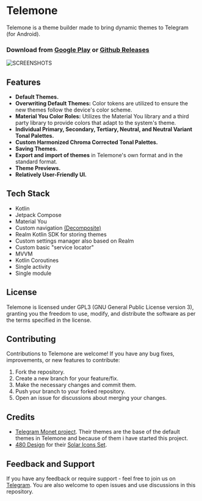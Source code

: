 # Telemone

Telemone is a theme builder made to bring dynamic themes to Telegram (for Android).

### Download from [Google Play](https://play.google.com/store/apps/details?id=com.number869.telemone&hl=en "Google Play") or [Github Releases](https://github.com/nxoim/Telemone/releases "Github Releases")

![SCREENSHOTS](https://github.com/nxoim/Telemone/assets/52751853/17412115-639f-4ae3-b1fd-3cca0fb97201)

## Features
- **Default Themes.**
- **Overwriting Default Themes:** Color tokens are utilized to ensure the new themes follow the device's color scheme.
- **Material You Color Roles:** Utilizes the Material You library and a third party library to provide colors that adapt to the system's theme.
- **Individual Primary, Secondary, Tertiary, Neutral, and Neutral Variant Tonal Palettes.**
- **Custom Harmonized Chroma Corrected Tonal Palettes.**
- **Saving Themes.**
- **Export and import of themes** in Telemone's own format and in the standard format.
- **Theme Previews.**
- **Relatively User-Friendly UI.**

## Tech Stack
- Kotlin
- Jetpack Compose
- Material You
- Custom navigation [(Decomposite)](https://github.com/nxoim/decomposite)
- Realm Kotlin SDK for storing themes
- Custom settings manager also based on Realm
- Custom basic "service locator"
- MVVM
- Kotlin Coroutines
- Single activity
- Single module

## License

Telemone is licensed under GPL3 (GNU General Public License version 3), granting you the freedom to use, modify, and distribute the software as per the terms specified in the license.

## Contributing

Contributions to Telemone are welcome! If you have any bug fixes, improvements, or new features to contribute:

1. Fork the repository.
2. Create a new branch for your feature/fix.
3. Make the necessary changes and commit them.
4. Push your branch to your forked repository.
5. Open an issue for discussions about merging your changes.

## Credits
- [Telegram Monet project](https://github.com/c3r5b8/Telegram-Monet "Telegram Monet project"). Their themes are the base of the default themes in Telemone and because of them i have started this project.
- [480 Design](https://www.figma.com/@480design "480 Design") for their [Solar Icons Set](https://www.figma.com/community/file/1166831539721848736/Solar-Icons-Set "Solar Icons Set").

## Feedback and Support

If you have any feedback or require support - feel free to join us on [Telegram](https://t.me/nxoimCommunity "Telegram"). You are also welcome to open issues and use discussions in this repository.

